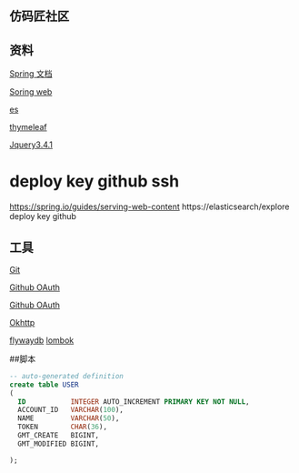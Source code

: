 ## 仿码匠社区

## 资料
[Spring 文档](https://spring.io/guides)

[Soring web](https://spring.io/guides/serving-web-content)

[es](https://elasticsearch/explore)

[thymeleaf](https://www.thymeleaf.org/doc/tutorials/3.0/usingthymeleaf.html#parameterizable-fragment-signatures)


[Jquery3.4.1](https://code.jquery.com/jquery-3.4.1.min.js)


deploy key github ssh
=======
https://spring.io/guides/serving-web-content
https://elasticsearch/explore
deploy key github






## 工具
[Git](https://git-scm.com/download)

[Github OAuth](https://developer.github.com/apps/building-oauth-apps/creating-an-oauth-app/)

[Github OAuth](https://developer.github.com/apps/building-oauth-apps/authorizing-oauth-apps/)

[Okhttp](https://square.github.io/okhttp/)

[flywaydb](https://flywaydb.org/getstarted/firststeps/maven)
[lombok](https://www.projectlombok.org/features/all)


##脚本
```sql
-- auto-generated definition
create table USER
(
  ID           INTEGER AUTO_INCREMENT PRIMARY KEY NOT NULL,
  ACCOUNT_ID   VARCHAR(100),
  NAME         VARCHAR(50),
  TOKEN        CHAR(36),
  GMT_CREATE   BIGINT,
  GMT_MODIFIED BIGINT,

);
```


